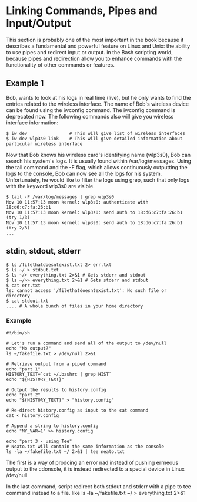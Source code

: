 # Linking Commands, Pipes and Input/Output

This section is probably one of the most important in the book because it describes a fundamental and powerful feature on Linux and Unix: the ability to use pipes and redirect input or output. in the Bash scripting world, because pipes and redirection allow you to enhance commands with the functionality of other commands or features. 

## Example 1
Bob, wants to look at his logs in real time (live), but he only wants to find the entries related to the wireless interface. The name of Bob's wireless device can be found using the iwconfig command. The iwconfig command is deprecated now. The following commands also will give you wireless interface information:
```
$ iw dev                # This will give list of wireless interfaces
$ iw dev wlp3s0 link    # This will give detailed information about particular wireless interface
```
Now that Bob knows his wireless card's identifying name (wlp3s0), Bob can search his system's logs. It is usually found within /var/log/messages. Using the tail command and the -F flag, which allows continuously outputting the logs to the console, Bob can now see all the logs for his system. Unfortunately, he would like to filter the logs using grep, such that only logs with the keyword wlp3s0 are visible.
```
$ tail -F /var/log/messages | grep wlp3s0
Nov 10 11:57:13 moon kernel: wlp3s0: authenticate with 18:d6:c7:fa:26:b1
Nov 10 11:57:13 moon kernel: wlp3s0: send auth to 18:d6:c7:fa:26:b1 (try 1/3)
Nov 10 11:57:13 moon kernel: wlp3s0: send auth to 18:d6:c7:fa:26:b1 (try 2/3)
...
```
## stdin, stdout, stderr
```
$ ls /filethatdoesntexist.txt 2> err.txt
$ ls ~/ > stdout.txt
$ ls ~/> everything.txt 2>&1 # Gets stderr and stdout
$ ls ~/>> everything.txt 2>&1 # Gets stderr and stdout
$ cat err.txt
ls: cannot access '/filethatdoesntexist.txt': No such file or directory
$ cat stdout.txt
.... # A whole bunch of files in your home directory
```
### Example
```
#!/bin/sh

# Let's run a command and send all of the output to /dev/null
echo "No output?"
ls ~/fakefile.txt > /dev/null 2>&1

# Retrieve output from a piped command 
echo "part 1"
HISTORY_TEXT=`cat ~/.bashrc | grep HIST`
echo "${HISTORY_TEXT}"

# Output the results to history.config
echo "part 2"
echo "${HISTORY_TEXT}" > "history.config"

# Re-direct history.config as input to the cat command
cat < history.config

# Append a string to history.config
echo "MY_VAR=1" >> history.config

echo "part 3 - using Tee"
# Neato.txt will contain the same information as the console
ls -la ~/fakefile.txt ~/ 2>&1 | tee neato.txt
```
The first is a way of prodcing an error nad instead of pushing errneous output to the cdonsole, it is instead redirected to a special device in Linux /dev/null

In the last command, script redirect both stdout and stderr with a pipe to tee command instead to a file. like ls -la ~/fakefile.txt ~/ > everything.txt 2>&1
